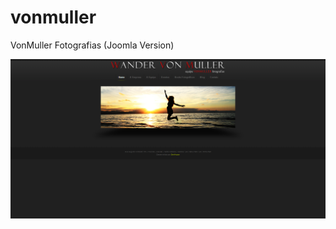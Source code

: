 # vonmuller
VonMuller Fotografias
(Joomla Version)

![screenshot](/screenshots/VonMuller%20Estúdio%20Fotográfico.png "VonMuller Screenshot")
